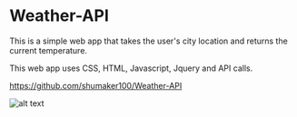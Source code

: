 # Weather-API

This is a simple web app that takes the user's city location and returns the current temperature.

This web app uses CSS, HTML, Javascript, Jquery and API calls. 

https://github.com/shumaker100/Weather-API




![alt text](http://github.com/shumaker100/Weather-ApI/WeatherAPI.jpg)












































